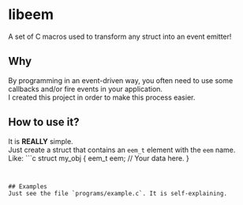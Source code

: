 # libeem
A set of C macros used to transform any struct into an event emitter!

## Why
By programming in an event-driven way, you often need to use some callbacks
and/or fire events in your application.  
I created this project in order to make this process easier.  

## How to use it?
It is **REALLY** simple.  
Just create a struct that contains an `eem_t` element with the `eem` name.  
Like: ```c
struct my_obj {
	eem_t eem;
	// Your data here.
}  
```


## Examples
Just see the file `programs/example.c`. It is self-explaining.
